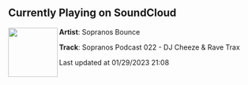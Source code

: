 ## Currently Playing on SoundCloud

[<img align="left" width="100" src="https://i1.sndcdn.com/artworks-n7VYK8XJTHH88Bbd-wsbrgw-t500x500.jpg">](https://soundcloud.com/sopranosbounce/sopranos-podcast-022-dj-cheeze-rave-trax)

**Artist**: Sopranos Bounce 

**Track**: Sopranos Podcast 022 - DJ Cheeze & Rave Trax

Last updated at 01/29/2023 21:08
